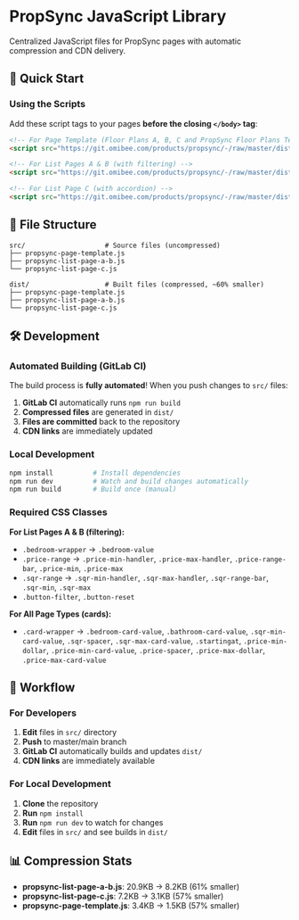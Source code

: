 # PropSync JavaScript Library

Centralized JavaScript files for PropSync pages with automatic compression and CDN delivery.

## 🚀 Quick Start

### Using the Scripts

Add these script tags to your pages **before the closing `</body>` tag**:

```html
<!-- For Page Template (Floor Plans A, B, C and PropSync Floor Plans Template) -->
<script src="https://git.omibee.com/products/propsync/-/raw/master/dist/propsync-page-template.js"></script>

<!-- For List Pages A & B (with filtering) -->
<script src="https://git.omibee.com/products/propsync/-/raw/master/dist/propsync-list-page-a-b.js"></script>

<!-- For List Page C (with accordion) -->
<script src="https://git.omibee.com/products/propsync/-/raw/master/dist/propsync-list-page-c.js"></script>
```

## 📁 File Structure

```
src/                    # Source files (uncompressed)
├── propsync-page-template.js
├── propsync-list-page-a-b.js
└── propsync-list-page-c.js

dist/                   # Built files (compressed, ~60% smaller)
├── propsync-page-template.js
├── propsync-list-page-a-b.js
└── propsync-list-page-c.js
```

## 🛠 Development

### Automated Building (GitLab CI)
The build process is **fully automated**! When you push changes to `src/` files:

1. **GitLab CI** automatically runs `npm run build`
2. **Compressed files** are generated in `dist/`
3. **Files are committed** back to the repository
4. **CDN links** are immediately updated

### Local Development
```bash
npm install          # Install dependencies
npm run dev          # Watch and build changes automatically
npm run build        # Build once (manual)
```

### Required CSS Classes

**For List Pages A & B (filtering):**
- `.bedroom-wrapper` → `.bedroom-value`
- `.price-range` → `.price-min-handler`, `.price-max-handler`, `.price-range-bar`, `.price-min`, `.price-max`
- `.sqr-range` → `.sqr-min-handler`, `.sqr-max-handler`, `.sqr-range-bar`, `.sqr-min`, `.sqr-max`
- `.button-filter`, `.button-reset`

**For All Page Types (cards):**
- `.card-wrapper` → `.bedroom-card-value`, `.bathroom-card-value`, `.sqr-min-card-value`, `.sqr-spacer`, `.sqr-max-card-value`, `.startingat`, `.price-min-dollar`, `.price-min-card-value`, `.price-spacer`, `.price-max-dollar`, `.price-max-card-value`

## 🔄 Workflow

### For Developers
1. **Edit** files in `src/` directory
2. **Push** to master/main branch
3. **GitLab CI** automatically builds and updates `dist/`
4. **CDN links** are immediately available

### For Local Development
1. **Clone** the repository
2. **Run** `npm install`
3. **Run** `npm run dev` to watch for changes
4. **Edit** files in `src/` and see builds in `dist/`

## 📊 Compression Stats

- **propsync-list-page-a-b.js**: 20.9KB → 8.2KB (61% smaller)
- **propsync-list-page-c.js**: 7.2KB → 3.1KB (57% smaller)
- **propsync-page-template.js**: 3.4KB → 1.5KB (57% smaller)
